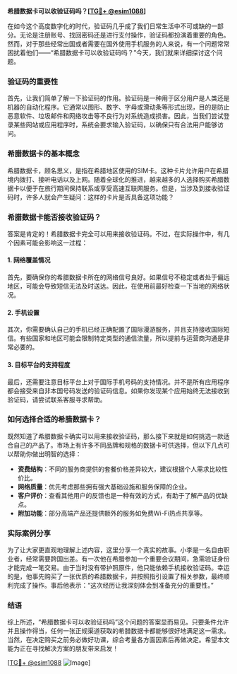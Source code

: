 **希腊数据卡可以收验证码吗？[[TG💪+ @esim1088](https://t.me/s/esim1088)]**

在如今这个高度数字化的时代，验证码几乎成了我们日常生活中不可或缺的一部分。无论是注册账号、找回密码还是进行支付操作，验证码都扮演着重要的角色。然而，对于那些经常出国或者需要在国外使用手机服务的人来说，有一个问题常常困扰着他们——“希腊数据卡可以收验证码吗？”今天，我们就来详细探讨这个问题。

### 验证码的重要性

首先，让我们简单了解一下验证码的作用。验证码是一种用于区分用户是人类还是机器的自动化程序。它通常以图形、数字、字母或滑动条等形式出现，目的是防止恶意软件、垃圾邮件和网络攻击等不良行为对系统造成损害。因此，当我们尝试登录某些网站或应用程序时，系统会要求输入验证码，以确保只有合法用户能够访问。

### 希腊数据卡的基本概念

希腊数据卡，顾名思义，是指在希腊地区使用的SIM卡。这种卡片允许用户在希腊境内拨打、接听电话以及上网。随着全球化的推进，越来越多的人选择购买希腊数据卡以便于在旅行期间保持联系或享受高速互联网服务。但是，当涉及到接收验证码时，许多人就会产生疑问：这样的卡片是否具备这项功能？

### 希腊数据卡能否接收验证码？

答案是肯定的！希腊数据卡完全可以用来接收验证码。不过，在实际操作中，有几个因素可能会影响这一过程：

#### 1. 网络覆盖情况
首先，要确保你的希腊数据卡所在的网络信号良好。如果信号不稳定或者处于偏远地区，可能会导致短信无法及时送达。因此，在使用前最好检查一下当地的网络状况。

#### 2. 手机设置
其次，你需要确认自己的手机已经正确配置了国际漫游服务，并且支持接收国际短信。有些国家和地区可能会限制特定类型的通信流量，所以提前与运营商沟通是非常必要的。

#### 3. 目标平台的支持程度
最后，还需要注意目标平台上对于国际手机号码的支持情况。并不是所有应用程序都会接受来自非本国号码发送的验证码信息。如果你发现某个应用始终无法接收到验证码，请尝试联系客服寻求帮助。

### 如何选择合适的希腊数据卡？

既然知道了希腊数据卡确实可以用来接收验证码，那么接下来就是如何挑选一款适合自己的产品了。市场上有许多不同品牌和规格的数据卡可供选择，但以下几点可以帮助你做出明智的选择：

- **资费结构**：不同的服务商提供的套餐价格差异较大，建议根据个人需求比较性价比。
- **网络质量**：优先考虑那些拥有强大基础设施和服务保障的企业。
- **客户评价**：查看其他用户的反馈也是一种有效的方式，有助于了解产品的优缺点。
- **附加功能**：部分高端产品还提供额外的服务如免费Wi-Fi热点共享等。

### 实际案例分享

为了让大家更直观地理解上述内容，这里分享一个真实的故事。小李是一名自由职业者，经常需要跨国出差。有一次他在希腊参加一个重要会议期间，急需验证身份才能完成一笔交易。由于当时没有带护照原件，他只能依赖手机接收验证码。幸运的是，他事先购买了一张优质的希腊数据卡，并按照指引设置了相关参数，最终顺利完成了操作。事后他表示：“这次经历让我深刻体会到准备充分的重要性。”

### 结语

综上所述，“希腊数据卡可以收验证码吗”这个问题的答案显而易见。只要条件允许并且操作得当，任何一张正规渠道获取的希腊数据卡都能够很好地满足这一需求。当然，在决定购买之前务必做好功课，综合考量各方面因素后再做决定。希望本文能为正在寻找解决方案的朋友带来启发！

[[TG💪+ @esim1088](https://t.me/s/esim1088) ![Image](https://i.postimg.cc/4NQfJmqS/Snipaste-2025-05-13-00-14-12.png)]